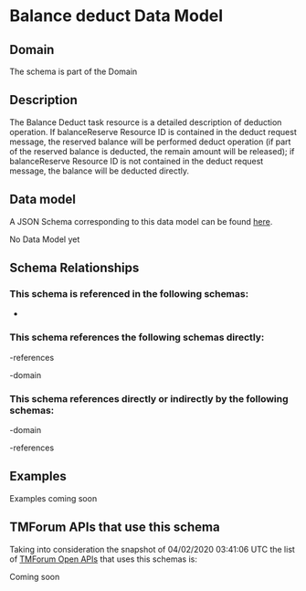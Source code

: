 # Balance deduct Data Model

## Domain

The  schema is part of the  Domain

## Description

The Balance Deduct task resource is a detailed description of deduction operation. If balanceReserve Resource ID is contained in the deduct request message, the reserved balance will be performed deduct operation (if part of the reserved balance is deducted, the remain amount will be released); if balanceReserve Resource ID is not contained in the deduct request message, the balance will be deducted directly.

## Data model

A JSON Schema corresponding to this data model can be found
[here](https://github.com/tmforum-rand/schemas/blob/candidates/Customer/BalanceDeduct.schema.json).

No Data Model yet

## Schema Relationships

### This schema is referenced in the following schemas:

-

### This schema references the following schemas directly:

-references

-domain

### This schema references directly or indirectly by the following schemas:

-domain

-references



## Examples

Examples coming soon

## TMForum APIs that use this schema

Taking into consideration the snapshot of 04/02/2020 03:41:06 UTC the list of [TMForum Open APIs](https://www.tmforum.org/open-apis/) that uses this schemas is:

Coming soon